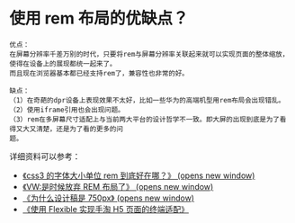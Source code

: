 # 使用 rem 布局的优缺点？

```text
优点：
在屏幕分辨率千差万别的时代，只要将rem与屏幕分辨率关联起来就可以实现页面的整体缩放，使得在设备上的展现都统一起来了。
而且现在浏览器基本都已经支持rem了，兼容性也非常的好。

缺点：
（1）在奇葩的dpr设备上表现效果不太好，比如一些华为的高端机型用rem布局会出现错乱。
（2）使用iframe引用也会出现问题。
（3）rem在多屏幕尺寸适配上与当前两大平台的设计哲学不一致。即大屏的出现到底是为了看得又大又清楚，还是为了看的更多的问
题。
```

详细资料可以参考：

- [《css3 的字体大小单位 rem 到底好在哪？》 (opens new window)](https://www.zhihu.com/question/21504656)
- [《VW:是时候放弃 REM 布局了》 (opens new window)](https://www.jianshu.com/p/e8ae1c3861dc)
- [《为什么设计稿是 750px》 (opens new window)](https://blog.csdn.net/Honeymao/article/details/76795089)
- [《使用 Flexible 实现手淘 H5 页面的终端适配》](https://github.com/amfe/article/issues/17)
